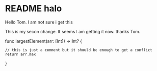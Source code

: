 #  README halo
Hello Tom. I am not sure i  get this

This is my secon change. It seems I am getting it now. thanks Tom.


func largestElement(arr: [Int]) -> Int? {

    // this is just a comment but it should be enough to get a conflict
    return arr.max
}

